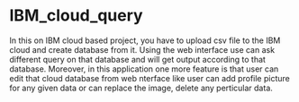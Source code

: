 # IBM_cloud_query
In this on IBM cloud based project, you have to upload csv file to the IBM cloud and create database from it. Using the web interface use can ask different query on that database and will get output according to that database. Moreover, in this application one more feature is that user can edit that cloud database from web nterface like user can add profile picture for any given data or can replace the image, delete any perticular data.
